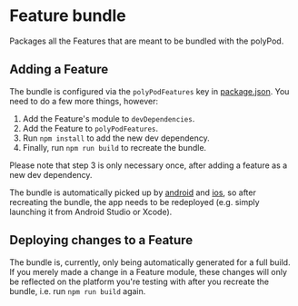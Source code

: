 # Feature bundle

Packages all the Features that are meant to be bundled with the polyPod.

## Adding a Feature

The bundle is configured via the `polyPodFeatures` key in
[package.json](package.json). You need to do a few more things, however:

1. Add the Feature's module to `devDependencies`.
2. Add the Feature to `polyPodFeatures`.
3. Run `npm install` to add the new dev dependency.
4. Finally, run `npm run build` to recreate the bundle.

Please note that step 3 is only necessary once, after adding a feature as a new
dev dependency.

The bundle is automatically picked up by [android](../../platform/android) and
[ios](../../platform/ios), so after recreating the bundle, the app needs to be
redeployed (e.g. simply launching it from Android Studio or Xcode).

## Deploying changes to a Feature

The bundle is, currently, only being automatically generated for a full
build. If you merely made a change in a Feature module, these changes will only
be reflected on the platform you're testing with after you recreate the bundle,
i.e. run `npm run build` again.
